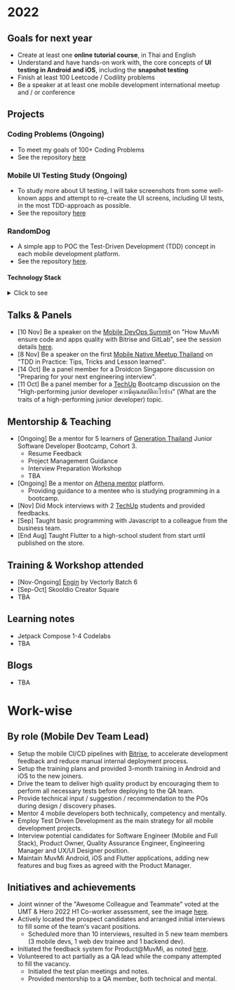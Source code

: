 # 2022

## Goals for next year
* Create at least one **online tutorial course**, in Thai and English
* Understand and have hands-on work with, the core concepts of **UI testing in Android and iOS**, including the **snapshot testing**
* Finish at least 100 Leetcode / Codility problems
* Be a speaker at at least one mobile development international meetup and / or conference

## Projects

### Coding Problems (Ongoing)
* To meet my goals of 100+ Coding Problems
* See the repository [here](https://github.com/kkunan/CodingProblems.git)
### Mobile UI Testing Study (Ongoing)
* To study more about UI testing, I will take screenshots from some well-known apps and attempt to re-create the UI screens, including UI tests, in the most TDD-approach as possible.
* See the repository [here](https://github.com/kkunan/mobile-ui-testing-study)

### RandomDog
* A simple app to POC the Test-Driven Development (TDD) concept in each mobile development platform.
* See the repository [here](https://github.com/kkunan/RandomDog).

#### Technology Stack
<details>
<summary>Click to see</summary>

* Android Native
  * Kotlin, Jetpack Compose, Coil, Hilt, Mockk, Retrofit
* iOS Native
  * Swift, SwiftUI, XCTests, Clean Swift
* Flutter
  * Dart, Provider, GetIt, Equatable, Http, Mockito
* KMM
  * Jetpack Compose, SwiftUI, Koin, Ktor, Mockk

</details>

## Talks & Panels

* [10 Nov] Be a speaker on the [Mobile DevOps Summit](https://www.mobiledevops.io/summit) on "How MuvMi ensure code and apps quality with Bitrise and GitLab", see the session details [here](https://www.mobiledevops.io/summit/agenda/session/1022648). 
* [8 Nov] Be a speaker on the first [Mobile Native Meetup Thailand](https://www.linkedin.com/posts/line-man-wongnai_mobiledevelopment-mobilenativemeetup-developers-activity-6994252892547284992-yDTz?utm_source=share&utm_medium=member_desktop) on "TDD in Practice: Tips, Tricks and Lesson learned".
* [14 Oct] Be a panel member for a Droidcon Singapore discussion on "Preparing for your next engineering interview".
* [11 Oct] Be a panel member for a [TechUp](https://www.facebook.com/TechUpTH) Bootcamp discussion on the "High-performing junior developer ควรมีคุณสมบัติอะไรบ้าง" (What are the traits of a high-performing junior developer) topic.

## Mentorship & Teaching
* [Ongoing] Be a mentor for 5 learners of [Generation Thailand](https://www.facebook.com/GenerationTH) Junior Software Developer Bootcamp, Cohort 3.
  * Resume Feedback
  * Project Management Guidance
  * Interview Preparation Workshop
  * TBA
* [Ongoing] Be a mentor on [Athena mentor](https://mentor.athenaglobal.co/mentors/QZ2mCvTve0Us4UcOFaPAl5wOgMF3) platform.
  * Providing guidance to a mentee who is studying programming in a bootcamp. 
* [Nov] Did Mock interviews with 2 [TechUp](https://www.facebook.com/TechUpTH) students and provided feedbacks.
* [Sep] Taught basic programming with Javascript to a colleague from the business team.
* [End Aug] Taught Flutter to a high-school student from start until published on the store.


## Training & Workshop attended
* [Nov-Ongoing] [Engin](https://www.vectorly.team/engin) by Vectorly Batch 6
* [Sep-Oct] Skooldio Creator Square
* TBA

## Learning notes
* Jetpack Compose 1-4 Codelabs
* TBA

## Blogs
* TBA

# Work-wise
## By role (Mobile Dev Team Lead)
* Setup the mobile CI/CD pipelines with [Bitrise](https://www.bitrise.io/home), to accelerate development feedback and reduce manual internal deployment process.
* Setup the training plans and provided 3-month training in Android and iOS to the new joiners.
* Drive the team to deliver high quality product by encouraging them to perform all necessary tests before deploying to the QA team.
* Provide technical input / suggestion / recommendation to the POs during design / discovery phases.
* Mentor 4 mobile developers both technically, competency and mentally.
* Employ Test Driven Development as the main strategy for all mobile development projects.
* Interview potential candidates for Software Engineer (Mobile and Full Stack), Product Owner, Quality Assurance Engineer, Engineering Manager and UX/UI Designer position.
* Maintain MuvMi Android, iOS and Flutter applications, adding new features and bug fixes as agreed with the Product Manager.

## Initiatives and achievements
* Joint winner of the "Awesome Colleague and Teammate" voted at the UMT & Hero 2022 H1 Co-worker assessment, see the image [here](https://www.linkedin.com/posts/kkunanusont_proud-to-be-voted-as-an-awesome-colleague-activity-6970711602287325184-7czR?utm_source=share&utm_medium=member_desktop).
* Actively located the prospect candidates and arranged initial interviews to fill some of the team's vacant positions.
  * Scheduled more than 10 interviews, resulted in 5 new team members (3 mobile devs, 1 web dev trainee and 1 backend dev).
* Initiated the feedback system for Product@MuvMi, as noted [here](https://medium.com/urbanmobility-tech/experimenting-feedback-peer-review-with-product-muvmi-beginning-process-and-results-9b40155e94bb).
* Volunteered to act partially as a QA lead while the company attempted to fill the vacancy.
  * Initiated the test plan meetings and notes.
  * Provided mentorship to a QA member, both technical and mental.




